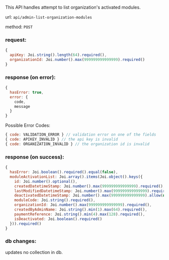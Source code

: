 This API handles attempt to list organization's activated modules.

url: `api/admin-list-organization-modules`

method: `POST`

### request: 
```js
{
  apiKey: Joi.string().length(64).required(),
  organizationId: Joi.number().max(999999999999999).required()
}
```

### response (on error):
```js
{
  hasError: true,
  error: {
    code,
    message
  }
}
```

Possible Error Codes:
```js
{ code: VALIDATION_ERROR } // validation error on one of the fields
{ code: APIKEY_INVALID } // the api key is invalid
{ code: ORGANIZATION_INVALID } // the organization id is invalid
```

### response (on success):
```js
{
  hasError: Joi.boolean().required().equal(false),
  moduleActivationList: Joi.array().items(Joi.object().keys({
    id: Joi.number().optional(),
    createdDatetimeStamp: Joi.number().max(999999999999999).required(),
    lastModifiedDatetimeStamp: Joi.number().max(999999999999999).required(),
    deactivatedDatetimeStamp: Joi.number().max(999999999999999).allow(null).required(),
    moduleCode: Joi.string().required(),
    organizationId: Joi.number().max(999999999999999).required(),
    createdByAdminName: Joi.string().min(1).max(64).required(),
    paymentReference: Joi.string().min(4).max(128).required(),
    isDeactivated: Joi.boolean().required()
  })).required()
}
```

### db changes:
updates no collection in db.